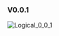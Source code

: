 
### V0.0.1

![Logical_0_0_1](https://user-images.githubusercontent.com/2634610/55103203-ed328f00-50bf-11e9-8e64-88a0bccc437e.png)
